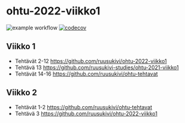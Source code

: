 # ohtu-2022-viikko1

![example workflow](https://github.com/ruusukivi/ohtu-2022-viikko1/workflows/CI/badge.svg)
[![codecov](https://codecov.io/gh/ruusukivi-studies/ohtu-2021-viikko1/branch/main/graph/badge.svg?token=GAJOB8I2LL)](https://codecov.io/gh/ruusukivi-studies/ohtu-2021-viikko1)

## Viikko 1
- Tehtävät 2-12 https://github.com/ruusukivi/ohtu-2022-viikko1
- Tehtävä 13 https://github.com/ruusukivi-studies/ohtu-2021-viikko1
- Tehtävät 14-16 https://github.com/ruusukivi/ohtu-tehtavat


## Viikko 2

- Tehtävät 1-2 https://github.com/ruusukivi/ohtu-tehtavat
- Tehtävä 3 https://github.com/ruusukivi/ohtu-2022-viikko1
